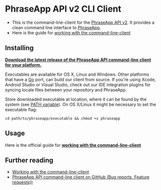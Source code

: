 # PhraseApp API v2 CLI Client

- This is the command-line-client for the [PhraseApp API v2](http://docs.phraseapp.com/api/v2). It provides a clean command line interface to [PhraseApp](https://phraseapp.com).
- Here is the guide for <a href="http://docs.phraseapp.com/guides/working-with-phraseapp/command-line-client/" target="_blank">working with the command-line-client</a>

## Installing

**[Download the latest release of the PhraseApp API command-line client for your platform.](https://github.com/phrase/phraseapp-client/releases/latest)** 

Executables are available for OS X, Linux and Windows. Other platforms that have a [Go](http://golang.org/) port, can build our client from source. If you're using Xcode, Android Studio or Visual Studio, check out our IDE integration plugins for syncing locale files between your repository and PhraseApp.

Store downloaded executable at location, where it can be found by the system (see [PATH variable](http://en.wikipedia.org/wiki/PATH_%28variable%29)). On OS X/Linux it might be necessary to set the executable flag:

	cd path/to/phraseapp/executable && chmod +x phraseapp

## Usage

Here is the official guide for **<a href="http://docs.phraseapp.com/guides/working-with-phraseapp/command-line-client/" target="_blank">working with the command-line-client</a>**

## Further reading
* [Working with the command-line-client](http://docs.phraseapp.com/guides/working-with-phraseapp/command-line-client/)
* [PhraseApp API command-line client on GitHub (Bug reports, Feature requests))](https://github.com/phrase/phraseapp-client)